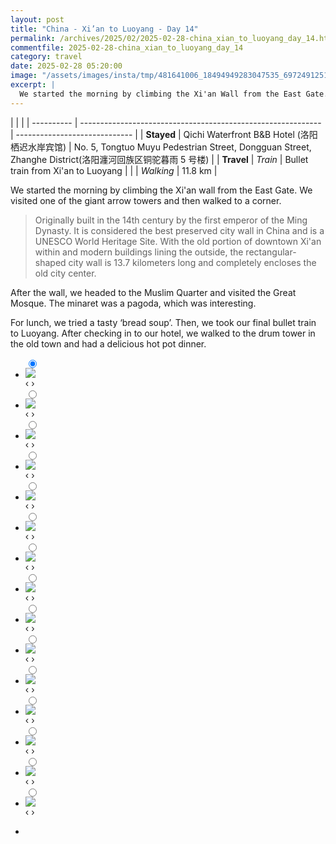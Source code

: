 ```yaml
---
layout: post
title: "China - Xi’an to Luoyang - Day 14"
permalink: /archives/2025/02/2025-02-28-china_xian_to_luoyang_day_14.html
commentfile: 2025-02-28-china_xian_to_luoyang_day_14
category: travel
date: 2025-02-28 05:20:00
image: "/assets/images/insta/tmp/481641006_18494949283047535_6972491251840116242_n_18170876275325542.jpg"
excerpt: |
  We started the morning by climbing the Xi'an Wall from the East Gate. We visited one of the giant arrow towers and then walked to a corner.
---
```


|            |                                                              |
| ---------- | ------------------------------------------------------------ | ----------------------------- |
| **Stayed** | Qichi Waterfront B&B Hotel (洛阳栖迟水岸宾馆) | No. 5, Tongtuo Muyu Pedestrian Street, Dongguan Street, Zhanghe District(洛阳瀍河回族区铜驼暮雨 5 号楼) |
| **Travel** | _Train_ |     Bullet train from Xi'an to Luoyang     |
|            | _Walking_ |    11.8 km      |


We started the morning by climbing the Xi'an wall from the East Gate. We visited one of the giant arrow towers and then walked to a corner.

> Originally built in the 14th century by the first emperor of the Ming Dynasty. It is considered the best preserved city wall in China and is a UNESCO World Heritage Site. With the old portion of downtown Xi'an within and modern buildings lining the outside, the rectangular-shaped city wall is  13.7 kilometers long and completely encloses the old city center.

After the wall, we headed to the Muslim Quarter and visited the Great Mosque. The minaret was a pagoda, which was interesting. 

For lunch, we tried a tasty ‘bread soup’. Then, we took our final bullet train to Luoyang. After checking in to our hotel, we walked to the drum tower in the old town and had a delicious hot pot dinner.


<ul class="slides">
    <input type="radio" name="radio-btn" id="img-1" checked="checked" />
    <li class="slide-container">
        <div class="slide">
          <a href="/assets/images/insta/tmp/481843807_18494949322047535_4201437574349614584_n_18180710260313878.jpg"><img src="/assets/images/insta/tmp/481843807_18494949322047535_4201437574349614584_n_18180710260313878.jpg" /></a>
        </div>
    <div class="nav">
      <label for="img-15" class="prev">&#x2039;</label>
      <label for="img-2" class="next">&#x203a;</label>
    </div>
    </li>
        <input type="radio" name="radio-btn" id="img-2"  />
    <li class="slide-container">
        <div class="slide">
          <a href="/assets/images/insta/tmp/481697843_18494949394047535_1150731157780415370_n_18267784237283081.jpg"><img src="/assets/images/insta/tmp/481697843_18494949394047535_1150731157780415370_n_18267784237283081.jpg" /></a>
        </div>
    <div class="nav">
      <label for="img-1" class="prev">&#x2039;</label>
      <label for="img-3" class="next">&#x203a;</label>
    </div>
    </li>
        <input type="radio" name="radio-btn" id="img-3"  />
    <li class="slide-container">
        <div class="slide">
          <a href="/assets/images/insta/tmp/481844736_18494949403047535_1485441760076757881_n_18076698304680008.jpg"><img src="/assets/images/insta/tmp/481844736_18494949403047535_1485441760076757881_n_18076698304680008.jpg" /></a>
        </div>
    <div class="nav">
      <label for="img-2" class="prev">&#x2039;</label>
      <label for="img-4" class="next">&#x203a;</label>
    </div>
    </li>
        <input type="radio" name="radio-btn" id="img-4"  />
    <li class="slide-container">
        <div class="slide">
          <a href="/assets/images/insta/tmp/482556025_18494949412047535_319376762052515642_n_18489645904039018.jpg"><img src="/assets/images/insta/tmp/482556025_18494949412047535_319376762052515642_n_18489645904039018.jpg" /></a>
        </div>
    <div class="nav">
      <label for="img-3" class="prev">&#x2039;</label>
      <label for="img-5" class="next">&#x203a;</label>
    </div>
    </li>
        <input type="radio" name="radio-btn" id="img-5"  />
    <li class="slide-container">
        <div class="slide">
          <a href="/assets/images/insta/tmp/481761050_18494949421047535_4204000417365102253_n_17911265814093223.jpg"><img src="/assets/images/insta/tmp/481761050_18494949421047535_4204000417365102253_n_17911265814093223.jpg" /></a>
        </div>
    <div class="nav">
      <label for="img-4" class="prev">&#x2039;</label>
      <label for="img-6" class="next">&#x203a;</label>
    </div>
    </li>
        <input type="radio" name="radio-btn" id="img-6"  />
    <li class="slide-container">
        <div class="slide">
          <a href="/assets/images/insta/tmp/482328452_18494949433047535_8714946755549144765_n_18020665007466490.jpg"><img src="/assets/images/insta/tmp/482328452_18494949433047535_8714946755549144765_n_18020665007466490.jpg" /></a>
        </div>
    <div class="nav">
      <label for="img-5" class="prev">&#x2039;</label>
      <label for="img-7" class="next">&#x203a;</label>
    </div>
    </li>
        <input type="radio" name="radio-btn" id="img-7"  />
    <li class="slide-container">
        <div class="slide">
          <a href="/assets/images/insta/tmp/482024705_18494949445047535_2842102783715502100_n_17901770760036931.jpg"><img src="/assets/images/insta/tmp/482024705_18494949445047535_2842102783715502100_n_17901770760036931.jpg" /></a>
        </div>
    <div class="nav">
      <label for="img-6" class="prev">&#x2039;</label>
      <label for="img-8" class="next">&#x203a;</label>
    </div>
    </li>
        <input type="radio" name="radio-btn" id="img-8"  />
    <li class="slide-container">
        <div class="slide">
          <a href="/assets/images/insta/tmp/481924803_18494949469047535_7814989415047693368_n_18063297685923986.jpg"><img src="/assets/images/insta/tmp/481924803_18494949469047535_7814989415047693368_n_18063297685923986.jpg" /></a>
        </div>
    <div class="nav">
      <label for="img-7" class="prev">&#x2039;</label>
      <label for="img-9" class="next">&#x203a;</label>
    </div>
    </li>
        <input type="radio" name="radio-btn" id="img-9"  />
    <li class="slide-container">
        <div class="slide">
          <a href="/assets/images/insta/tmp/481872866_18494949502047535_8390245911369738229_n_18039299462600267.jpg"><img src="/assets/images/insta/tmp/481872866_18494949502047535_8390245911369738229_n_18039299462600267.jpg" /></a>
        </div>
    <div class="nav">
      <label for="img-8" class="prev">&#x2039;</label>
      <label for="img-10" class="next">&#x203a;</label>
    </div>
    </li>
        <input type="radio" name="radio-btn" id="img-10"  />
    <li class="slide-container">
        <div class="slide">
          <a href="/assets/images/insta/tmp/482104855_18494949553047535_8931355978998983319_n_18062947819938648.jpg"><img src="/assets/images/insta/tmp/482104855_18494949553047535_8931355978998983319_n_18062947819938648.jpg" /></a>
        </div>
    <div class="nav">
      <label for="img-9" class="prev">&#x2039;</label>
      <label for="img-11" class="next">&#x203a;</label>
    </div>
    </li>
        <input type="radio" name="radio-btn" id="img-11"  />
    <li class="slide-container">
        <div class="slide">
          <a href="/assets/images/insta/tmp/481861183_18494949583047535_2229976768820629709_n_17983152911656392.jpg"><img src="/assets/images/insta/tmp/481861183_18494949583047535_2229976768820629709_n_17983152911656392.jpg" /></a>
        </div>
    <div class="nav">
      <label for="img-10" class="prev">&#x2039;</label>
      <label for="img-12" class="next">&#x203a;</label>
    </div>
    </li>
        <input type="radio" name="radio-btn" id="img-12"  />
    <li class="slide-container">
        <div class="slide">
          <a href="/assets/images/insta/tmp/481920434_18494949622047535_1715842770477485522_n_18061902511795723.jpg"><img src="/assets/images/insta/tmp/481920434_18494949622047535_1715842770477485522_n_18061902511795723.jpg" /></a>
        </div>
    <div class="nav">
      <label for="img-11" class="prev">&#x2039;</label>
      <label for="img-13" class="next">&#x203a;</label>
    </div>
    </li>
        <input type="radio" name="radio-btn" id="img-13"  />
    <li class="slide-container">
        <div class="slide">
          <a href="/assets/images/insta/tmp/481981019_18494949709047535_2080041252748067605_n_18339565741154891.jpg"><img src="/assets/images/insta/tmp/481981019_18494949709047535_2080041252748067605_n_18339565741154891.jpg" /></a>
        </div>
    <div class="nav">
      <label for="img-12" class="prev">&#x2039;</label>
      <label for="img-14" class="next">&#x203a;</label>
    </div>
    </li>
        <input type="radio" name="radio-btn" id="img-14"  />
    <li class="slide-container">
        <div class="slide">
          <a href="/assets/images/insta/tmp/481746110_18494949724047535_291234704128370279_n_17946049379949712.jpg"><img src="/assets/images/insta/tmp/481746110_18494949724047535_291234704128370279_n_17946049379949712.jpg" /></a>
        </div>
    <div class="nav">
      <label for="img-13" class="prev">&#x2039;</label>
      <label for="img-15" class="next">&#x203a;</label>
    </div>
    </li>
    
 <input type="radio" name="radio-btn" id="img-15" />
 <li class="slide-container">
 <div class="slide">
 <a href="/assets/images/insta/tmp/481641006_18494949283047535_6972491251840116242_n_18170876275325542.jpg"><img src="/assets/images/insta/tmp/481641006_18494949283047535_6972491251840116242_n_18170876275325542.jpg" /></a>
 </div>
 <div class="nav">
 <label for="img-14" class="prev">&#x2039;</label>
 <label for="img-1" class="next">&#x203a;</label>
 </div>
 </li>
      
<li class="nav-dots">
      <label for="img-1" class="nav-dot" id="img-dot-1"></label>
      <label for="img-2" class="nav-dot" id="img-dot-2"></label>
      <label for="img-3" class="nav-dot" id="img-dot-3"></label>
      <label for="img-4" class="nav-dot" id="img-dot-4"></label>
      <label for="img-5" class="nav-dot" id="img-dot-5"></label>
      <label for="img-6" class="nav-dot" id="img-dot-6"></label>
      <label for="img-7" class="nav-dot" id="img-dot-7"></label>
      <label for="img-8" class="nav-dot" id="img-dot-8"></label>
      <label for="img-9" class="nav-dot" id="img-dot-9"></label>
      <label for="img-10" class="nav-dot" id="img-dot-10"></label>
      <label for="img-11" class="nav-dot" id="img-dot-11"></label>
      <label for="img-12" class="nav-dot" id="img-dot-12"></label>
      <label for="img-13" class="nav-dot" id="img-dot-13"></label>
      <label for="img-14" class="nav-dot" id="img-dot-14"></label>

 <label for="img-15" class="nav-dot" id="img-dot-15"></label>

</li>
</ul>        
             

    